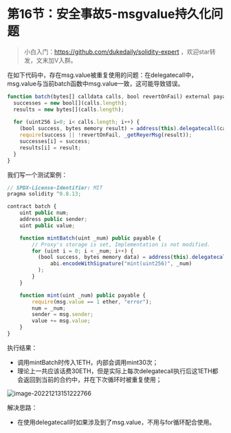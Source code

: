 # 第16节：安全事故5-msgvalue持久化问题

> 小白入门：https://github.com/dukedaily/solidity-expert ，欢迎star转发，文末加V入群。

在如下代码中，存在msg.value被重复使用的问题：在delegatecall中，msg.value与当前batch函数中msg.value一致，这可能导致错误。

```js
function batch(bytes[] calldata calls, bool revertOnFail) external payable returns(bool[] memory success, bytes[] memory results) {
  successes = new bool[](calls.length);
  results = new bytes[](calls.length);
  
  for (uint256 i=0; i< calls.length; i++) {
    (bool success, bytes memory result) = address(this).delegatecall(calls[i]);
    require(success || !revertOnFail, _getReyerMsg(result));
    successes[i] = success;
    results[i] = result;
  }
}
```

我们写一个测试案例：

```js
// SPDX-License-Identifier: MIT
pragma solidity ^0.8.13;

contract batch {
    uint public num;
    address public sender;
    uint public value;

    function mintBatch(uint _num) public payable {
        // Proxy's storage is set, Implementation is not modified.
        for (uint i = 0; i < _num; i++) {
          (bool success, bytes memory data) = address(this).delegatecall(
              abi.encodeWithSignature("mint(uint256)", _num)
          );
        }
    }

    function mint(uint _num) public payable {
        require(msg.value == 1 ether, "error");
        num = _num;
        sender = msg.sender;
        value += msg.value;
    }
}
```

执行结果：

- 调用mintBatch时传入1ETH，内部会调用mint30次；
- 理论上一共应该话费30ETH，但是实际上每次delegatecall执行后这1ETH都会返回到当前的合约中，并在下次循环时被重复使用；

![image-20221213151222766](https://duke-typora.s3.ap-southeast-1.amazonaws.com/uPic/image-20221213151222766.png)

解决思路：

- 在使用delegatecall时如果涉及到了msg.value，不用与for循环配合使用。